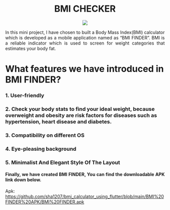 <h1 align="center">BMI CHECKER</h1>
<p align="center"> <img src="https://calculatormarket.com/wp-content/uploads/2016/10/BMI-Calculator.jpg"> </p>
<p align="justify">In this mini project, I have chosen to built a Body Mass Index(BMI) calculator which is developed as a mobile application named as “BMI FINDER”. BMI is a reliable indicator which is used to screen for weight categories that estimates your body fat.</p>

<h1 align="left">What features we have introduced in BMI FINDER?</h1>

<h3 align="left">1.	User-friendly</h3>
<h3 align="left">2.	 Check your body stats to find your ideal weight, because overweight and obesity are risk factors for diseases such as hypertension, heart disease and diabetes.</h3>
<h3 align="left">3.	Compatibility on different OS</h3>
<h3 align="left">4.	Eye-pleasing background</h3>
<h3 align="left">5.	Minimalist And Elegant Style Of The Layout</h3>

<h4 align="justify">Finally, we have created BMI FINDER, You can find the downloadable APK link down below.</h4>


Apk: https://github.com/sha1207/bmi_calculator_using_flutter/blob/main/BMI%20FINDER%20APK/BMI%20FINDER.apk

